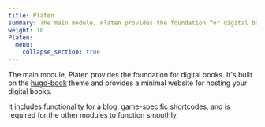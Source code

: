 ```yaml
---
title: Platen
summary: The main module, Platen provides the foundation for digital books.
weight: 10
Platen:
  menu:
    collapse_section: true
---
```


The main module, Platen provides the foundation for digital books. It's built on the [hugo-book][01]
theme and provides a minimal website for hosting your digital books.

It includes functionality for a blog, game-specific shortcodes, and is required for the other
modules to function smoothly.

[01]: https://github.com/alex-shpak/hugo-book
